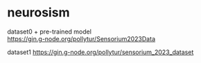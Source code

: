 # neurosism

dataset0 + pre-trained model  
https://gin.g-node.org/pollytur/Sensorium2023Data

dataset1
https://gin.g-node.org/pollytur/sensorium_2023_dataset
